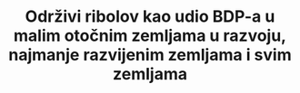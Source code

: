---
layout: indicator
indicator: 14.7.1
indicator_variable: null
graph: null
graph_type_description: null
graph_status_notes: unk
variable_description: null
variable_notes: null
un_designated_tier: '2'
un_custodial_agency: "FAO,  UNEP-WCMC"
target_id: '14.7'
has_metadata: false
goal_meta_link: 'http://unstats.un.org/sdgs/files/metadata-compilation/Metadata-Goal-14.pdf'
goal_meta_link_page: 18
indicator_name: >-
  Održivi ribolov kao udio BDP-a u malim otočnim zemljama u razvoju, najmanje razvijenim zemljama i svim zemljama
title: >-
  Održivi ribolov kao udio BDP-a u malim otočnim zemljama u razvoju, najmanje razvijenim zemljama i svim zemljama
permalink: /14-7-1/
sdg_goal: 14
target: >-
  Do 2030. povećati gospodarske koristi malim zemljama otočja u razvoju i najmanje razvijenim zemljama iz održive uporabe morskih resursa, uključujući održivo upravljanje ribarstvom, akvakulturom i turizmom.
source_title: null
source_notes: null
published: true  

---